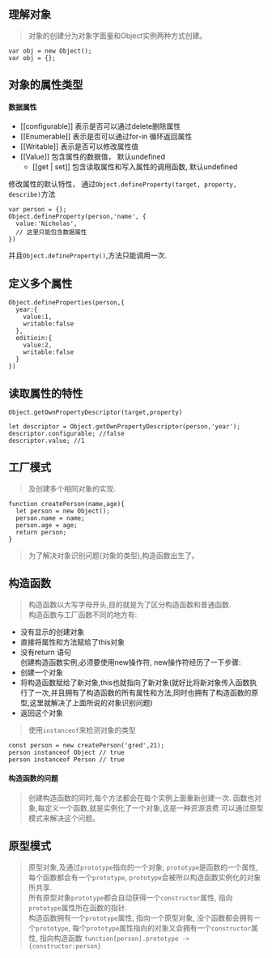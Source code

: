 ## 理解对象
> 对象的创建分为对象字面量和Object实例两种方式创建。
```
var obj = new Object();
var obj = {};
```

## 对象的属性类型
#### 数据属性
- [[configurable]] 表示是否可以通过delete删除属性
- [[Enumerable]] 表示是否可以通过for-in 循环返回属性
- [[Writable]] 表示是否可以修改属性值
- [[Value]] 包含属性的数据值， 默认undefined
  - [[get | set]] 包含读取属性和写入属性的调用函数, 默认undefined  

修改属性的默认特性， 通过`Object.defineProperty(target, property, describe)`方法
```
var person = {};
Object.defineProperty(person,'name', {
  value:'Nicholas',
  // 这里只能包含数据属性
})
```
并且`Object.defineProperty()`,方法只能调用一次.

## 定义多个属性
```
Object.defineProperties(person,{
  year:{
    value:1,
    writable:false
  },
  editioin:{
    value:2,
    writable:false
  }
})
```
## 读取属性的特性
`Object.getOwnPropertyDescriptor(target,property)`
```
let descriptor = Object.getOwnPropertyDescriptor(person,'year');
descriptor.configurable; //false
descriptor.value; //1

```
## 工厂模式
> 及创建多个相同对象的实现.
```
function createPerson(name,age){
  let person = new Object();
  person.name = name;
  person.age = age;
  return person;
}
```
> 为了解决对象识别问题(对象的类型),构造函数出生了。
## 构造函数
> 构造函数以大写字母开头,目的就是为了区分构造函数和普通函数.  
构造函数与工厂函数不同的地方有:
- 没有显示的创建对象
- 直接将属性和方法赋给了this对象
- 没有return 语句    
创建构造函数实例,必须要使用new操作符, new操作符经历了一下步骤:
- 创建一个对象
- 将构造函数赋给了新对象,this也就指向了新对象(就好比将新对象传入函数执行了一次,并且拥有了构造函数的所有属性和方法,同时也拥有了构造函数的原型,这里就解决了上面所说的对象识别问题)
- 返回这个对象
>  使用`instanceof`来检测对象的类型
```
const person = new createPerson('gred',21);
person instanceof Object // true
person instanceof Person // true
```
#### 构造函数的问题
> 创建构造函数的同时,每个方法都会在每个实例上面重新创建一次. 函数也对象,每定义一个函数,就是实例化了一个对象,这是一种资源浪费.可以通过原型模式来解决这个问题。  

## 原型模式
> 原型对象,及通过`prototype`指向的一个对象, `prototype`是函数的一个属性, 每个函数都会有一个`prototype`, `prototype`会被所以构造函数实例化的对象所共享.  
> 所有原型对象`prototype`都会自动获得一个`constructor`属性, 指向`prototype`属性所在函数的指针.  
构造函数拥有一个`prototype`属性, 指向一个原型对象, 没个函数都会拥有一个`prototype`, 每个`prototype`属性指向的对象又会拥有一个`constructor`属性, 指向构造函数
```function[person].prototype -> {constructor:person}```